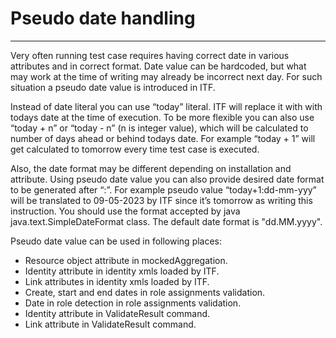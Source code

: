 
# Pseudo date handling

* * *

Very often running test case requires having correct date in various attributes and in correct format. Date value can be hardcoded, but what may work at the time of writing may already be incorrect next day. For such situation a pseudo date value is introduced in ITF.

Instead of date literal you can use “today” literal. ITF will replace it with with todays date at the time of execution. To be more flexible you can also use “today + n” or “today - n” (n is integer value), which will be calculated to number of days ahead or behind todays date. For example “today + 1” will get calculated to tomorrow every time test case is executed.

Also, the date format may be different depending on installation and attribute. Using pseudo date value you can also provide desired date format to be generated after “:”. For example pseudo value “today+1:dd-mm-yyy” will be translated to 09-05-2023 by ITF since it’s tomorrow as writing this instruction. You should use the format accepted by java java.text.SimpleDateFormat class. The default date format is "dd.MM.yyyy".

Pseudo date value can be used in following places:

* Resource object attribute in mockedAggregation.
* Identity attribute in identity xmls loaded by ITF.
* Link attributes in identity xmls loaded by ITF.
* Create, start and end dates in role assignments validation.
* Date in role detection in role assignments validation.
* Identity attribute in ValidateResult command.
* Link attribute in ValidateResult command.